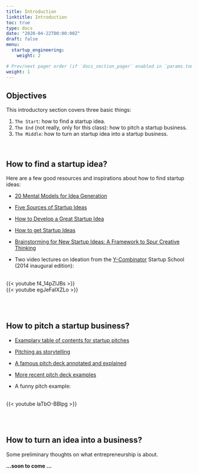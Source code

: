 ```yaml
---
title: Introduction
linktitle: Introduction
toc: true
type: docs
date: "2020-04-22T00:00:00Z"
draft: false
menu:
  startup_engineering:
    weight: 2

# Prev/next pager order (if `docs_section_pager` enabled in `params.toml`)
weight: 1
---
```


## Objectives

This introductory section covers three basic things: 
1. `The Start`: how to find a startup idea.
2. `The End` (not really, only for this class): how to pitch a startup business.
3. `The Middle`: how to turn an startup idea into a startup business.

<br/>

## How to find a startup idea?

Here are a few good resources and inspirations about how to find startup ideas:

* [20 Mental Models for Idea Generation](https://medium.com/@AliKAfridi/systematic-ideation-for-startups-venture-theses-77b672ac1ae1)

* [Five Sources of Startup Ideas](https://hbr.org/2013/11/five-sources-of-start-up-ideas)

* [How to Develop a Great Startup Idea](https://medium.com/swlh/how-to-develop-a-great-startup-idea-5e55f9fedbf2)

* [How to get Startup Ideas](http://www.paulgraham.com/startupideas.html)

* [Brainstorming for New Startup Ideas: A Framework to Spur Creative Thinking](https://www.forentrepreneurs.com/startup-ideation/)

* Two video lectures on ideation from the [Y-Combinator](https://www.ycombinator.com) Startup School (2014 inaugural edition):
<br/>
{{< youtube f4_14pZlJBs >}}
<br/>
{{< youtube egJeFaIXZLo >}}



<br/><br/>

## How to pitch a startup business?

* [Examplary table of contents for startup pitches](https://slidebean.com/blog/startups-what-is-a-pitch-deck-presentation)

* [Pitching as storytelling](https://firstround.com/review/Tell-Stories-Like-This-to-Take-Your-Fundraising-Pitch-from-Mediocre-to-Memorable/)

* [A famous pitch deck annotated and explained](https://www.reidhoffman.org/linkedin-pitch-to-greylock/)

* [More recent pitch deck examples](https://www.superside.com/blog/35-best-pitch-deck-examples-2017)

* A funny pitch example:
<br/>
{{< youtube laTbO-BBlpg >}}



<br/><br/>

## How to turn an idea into a business?

Some preliminary thoughts on what entrepreneurship is about.

**...soon to come ...**








